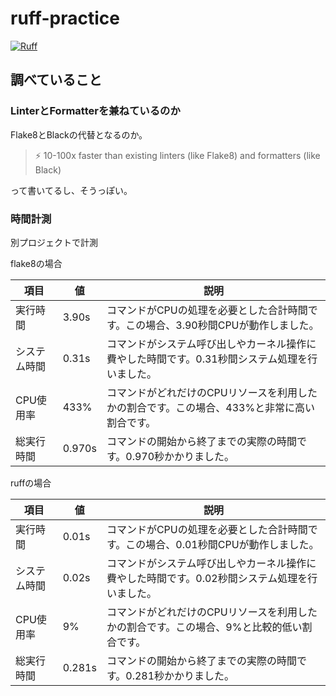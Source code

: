 # ruff-practice

[![Ruff](https://img.shields.io/endpoint?url=https://raw.githubusercontent.com/astral-sh/ruff/main/assets/badge/v2.json)](https://github.com/astral-sh/ruff)

## 調べていること

### LinterとFormatterを兼ねているのか

Flake8とBlackの代替となるのか。

>⚡️ 10-100x faster than existing linters (like Flake8) and formatters (like Black)

って書いてるし、そうっぽい。

### 時間計測

別プロジェクトで計測

flake8の場合

| 項目           | 値      | 説明                                                                 |
|--------------|--------|--------------------------------------------------------------------|
| 実行時間       | 3.90s  | コマンドがCPUの処理を必要とした合計時間です。この場合、3.90秒間CPUが動作しました。 |
| システム時間    | 0.31s  | コマンドがシステム呼び出しやカーネル操作に費やした時間です。0.31秒間システム処理を行いました。 |
| CPU使用率     | 433%   | コマンドがどれだけのCPUリソースを利用したかの割合です。この場合、433%と非常に高い割合です。 |
| 総実行時間     | 0.970s | コマンドの開始から終了までの実際の時間です。0.970秒かかりました。                       |

ruffの場合

| 項目              | 値       | 説明                                                                                       |
|-----------------|---------|------------------------------------------------------------------------------------------|
| 実行時間          | 0.01s   | コマンドがCPUの処理を必要とした合計時間です。この場合、0.01秒間CPUが動作しました。                            |
| システム時間       | 0.02s   | コマンドがシステム呼び出しやカーネル操作に費やした時間です。0.02秒間システム処理を行いました。                    |
| CPU使用率        | 9%      | コマンドがどれだけのCPUリソースを利用したかの割合です。この場合、9%と比較的低い割合です。                         |
| 総実行時間        | 0.281s  | コマンドの開始から終了までの実際の時間です。0.281秒かかりました。                                               |

